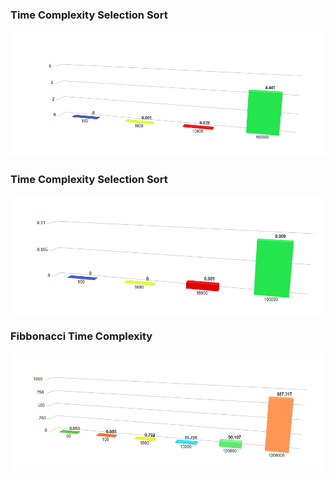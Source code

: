 ### Time Complexity Selection Sort


![Alt Text](https://github.com/StefanGalit/SDA/blob/images/selectionsort.png?raw=true)

###
### Time Complexity Selection Sort
![Alt Text](https://github.com/StefanGalit/SDA/blob/images/quick%20sort.png?raw=true)

### 
### Fibbonacci Time Complexity

![Alt Text](https://github.com/StefanGalit/SDA/blob/images/fibo.png?raw=true)
